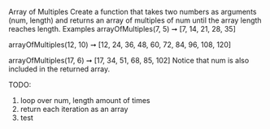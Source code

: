 
Array of Multiples
Create a function that takes two numbers as arguments (num, length) and returns an array of multiples of num until the array length reaches length.
Examples
arrayOfMultiples(7, 5) ➞ [7, 14, 21, 28, 35]

arrayOfMultiples(12, 10) ➞ [12, 24, 36, 48, 60, 72, 84, 96, 108, 120]

arrayOfMultiples(17, 6) ➞ [17, 34, 51, 68, 85, 102]
Notice that num is also included in the returned array.


TODO:

1. loop over num, length amount of times
2. return each iteration as an array
3. test
